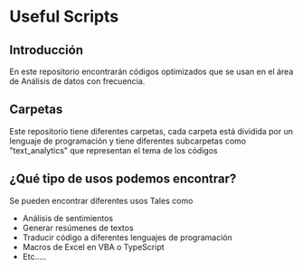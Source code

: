 # Useful Scripts 
## Introducción
En este repositorio encontrarán códigos optimizados que se usan en el área de Análisis  de datos con frecuencia.

## Carpetas
Este repositorio tiene diferentes carpetas, cada carpeta está dividida por un lenguaje de programación y tiene diferentes subcarpetas como "text_analytics" que 
representan el tema de los códigos

## ¿Qué tipo de usos podemos encontrar?
Se pueden encontrar diferentes usos
Tales como
- Análisis de sentimientos
- Generar resúmenes de textos
- Traducir código a diferentes lenguajes de programación
- Macros de Excel en VBA o TypeScript 
- Etc.....
